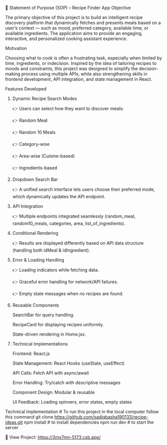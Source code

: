 📄 Statement of Purpose (SOP) – Recipe Finder App
Objective

The primary objective of this project is to build an intelligent recipe discovery platform that dynamically fetches and presents meals based on a user’s context — such as mood, preferred category, available time, or available ingredients. The application aims to provide an engaging, interactive, and personalized cooking assistant experience.

Motivation

Choosing what to cook is often a frustrating task, especially when limited by time, ingredients, or indecision. Inspired by the idea of tailoring recipes to moods and constraints, this project was designed to simplify the decision-making process using multiple APIs, while also strengthening skills in frontend development, API integration, and state management in React.



Features Developed

1) Dynamic Recipe Search Modes

    👉 Users can select how they want to discover meals:

    👉 Random Meal

    👉 Random 10 Meals

    👉 Category-wise

    👉 Area-wise (Cuisine-based)

    👉 Ingredients-based

2) Dropdown Search Bar

    👉 A unified search interface lets users choose their preferred mode, which dynamically updates the API endpoint.

3) API Integration

    👉 Multiple endpoints integrated seamlessly (random_meal, random10_meals, categories, area, list_of_ingredients).

4) Conditional Rendering

    👉 Results are displayed differently based on API data structure (handling both idMeal & idIngredient).

5) Error & Loading Handling

    👉 Loading indicators while fetching data.

    👉 Graceful error handling for network/API failures.

    👉 Empty state messages when no recipes are found.

6) Reusable Components

    SearchBar for query handling.

    RecipeCard for displaying recipes uniformly.

    State-driven rendering in Home.jsx.

7) Technical Implementations

    Frontend: React.js

    State Management: React Hooks (useState, useEffect)

    API Calls: Fetch API with async/await

    Error Handling: Try/catch with descriptive messages

    Component Design: Modular & reusable

    UI Feedback: Loading spinners, error states, empty states

Technical Implementation
    # To run this project in the local computer follow this command
    git clone https://github.com/sadiqbasha190133/recipe-ideas.git
    npm install # to install dependencies
    npm run dev # to start the server

🚀 View Project: https://3mx7mn-5173.csb.app/